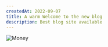 ```yaml
---
createdAt: 2022-09-07
title: A warm Welcome to the new blog
description: Best blog site available
---
```

![Money](/img/john-mcarthur-roqzkiady78-unsplash-1-.jpg "Test women with Money")